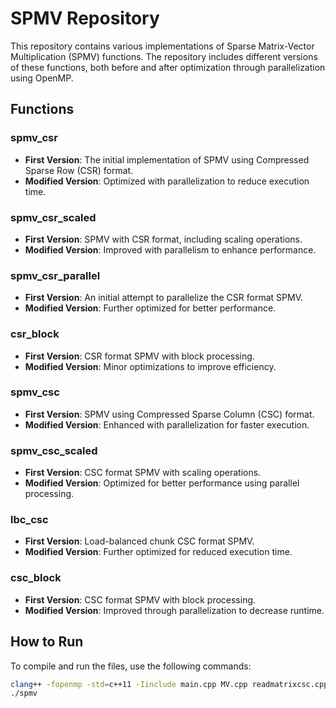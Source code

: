 # SPMV Repository

This repository contains various implementations of Sparse Matrix-Vector Multiplication (SPMV) functions. The repository includes different versions of these functions, both before and after optimization through parallelization using OpenMP.

## Functions

### spmv_csr
- **First Version**: The initial implementation of SPMV using Compressed Sparse Row (CSR) format.
- **Modified Version**: Optimized with parallelization to reduce execution time.

### spmv_csr_scaled
- **First Version**: SPMV with CSR format, including scaling operations.
- **Modified Version**: Improved with parallelism to enhance performance.

### spmv_csr_parallel
- **First Version**: An initial attempt to parallelize the CSR format SPMV.
- **Modified Version**: Further optimized for better performance.

### csr_block
- **First Version**: CSR format SPMV with block processing.
- **Modified Version**: Minor optimizations to improve efficiency.

### spmv_csc
- **First Version**: SPMV using Compressed Sparse Column (CSC) format.
- **Modified Version**: Enhanced with parallelization for faster execution.

### spmv_csc_scaled
- **First Version**: CSC format SPMV with scaling operations.
- **Modified Version**: Optimized for better performance using parallel processing.

### lbc_csc
- **First Version**: Load-balanced chunk CSC format SPMV.
- **Modified Version**: Further optimized for reduced execution time.

### csc_block
- **First Version**: CSC format SPMV with block processing.
- **Modified Version**: Improved through parallelization to decrease runtime.

## How to Run

To compile and run the files, use the following commands:

```sh
clang++ -fopenmp -std=c++11 -Iinclude main.cpp MV.cpp readmatrixcsc.cpp readmtx.cpp -o spmv
./spmv
